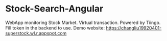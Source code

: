 # Stock-Search-Angular
WebApp monitoring Stock Market. Virtual transaction.
Powered by Tiingo. Fill token in the backend to use.
Demo website: https://changliu19920401-superstock.wl.r.appspot.com


